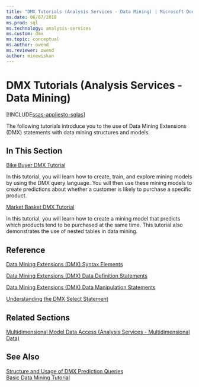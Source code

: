 ```yaml
---
title: "DMX Tutorials (Analysis Services - Data Mining) | Microsoft Docs"
ms.date: 06/07/2018
ms.prod: sql
ms.technology: analysis-services
ms.custom: dmx
ms.topic: conceptual
ms.author: owend
ms.reviewer: owend
author: minewiskan
---
```

# DMX Tutorials (Analysis Services - Data Mining)
[!INCLUDE[ssas-appliesto-sqlas](../includes/ssas-appliesto-sqlas.md)]

  The following tutorials introduce you to the use of Data Mining Extensions (DMX) statements with data mining structures and models.  
  
## In This Section  
 [Bike Buyer DMX Tutorial](https://msdn.microsoft.com/library/4b634cc1-86dc-42ec-9804-a19292fe8448)  
  
 In this tutorial, you will learn how to create, train, and explore mining models by using the DMX query language. You will then use these mining models to create predictions about whether a customer is likely to purchase a specific product.  
  
 [Market Basket DMX Tutorial](https://msdn.microsoft.com/library/6e262a1d-c89e-4033-8368-46cf25168ef5)  
  
 In this tutorial, you will learn how to create a mining model that predicts which products tend to be purchased at the same time. This tutorial also demonstrates the use of nested tables in data mining.  
  
## Reference  
 [Data Mining Extensions &#40;DMX&#41; Syntax Elements](../dmx/data-mining-extensions-dmx-syntax-elements.md)  
  
 [Data Mining Extensions &#40;DMX&#41; Data Definition Statements](../dmx/dmx-statements-data-definition.md)  
  
 [Data Mining Extensions &#40;DMX&#41; Data Manipulation Statements](../dmx/dmx-statements-data-manipulation.md)  
  
 [Understanding the DMX Select Statement](../dmx/understanding-the-dmx-select-statement.md)  
  
## Related Sections  
 [Multidimensional Model Data Access &#40;Analysis Services - Multidimensional Data&#41;](https://docs.microsoft.com/analysis-services/multidimensional-models/mdx/multidimensional-model-data-access-analysis-services-multidimensional-data)  
  
## See Also  
 [Structure and Usage of DMX Prediction Queries](../dmx/structure-and-usage-of-dmx-prediction-queries.md)   
 [Basic Data Mining Tutorial](https://msdn.microsoft.com/library/6602edb6-d160-43fb-83c8-9df5dddfeb9c)  
  
  
